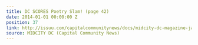```yaml
---
title: DC SCORES Poetry Slam! (page 42)
date: 2014-01-01 00:00:00 Z
position: 37
link: http://issuu.com/capitalcommunitynews/docs/midcity-dc-magazine-january-2014
source: MIDCITY DC (Capital Community News)
---
```


